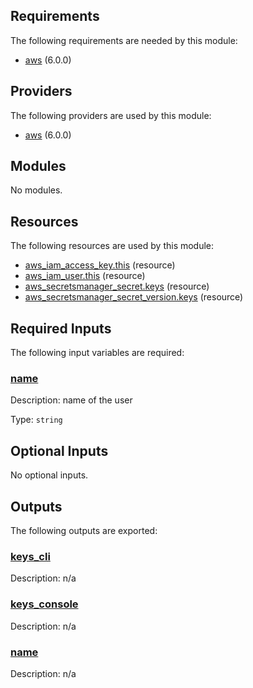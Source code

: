 ## Requirements

The following requirements are needed by this module:

- <a name="requirement_aws"></a> [aws](#requirement\_aws) (6.0.0)

## Providers

The following providers are used by this module:

- <a name="provider_aws"></a> [aws](#provider\_aws) (6.0.0)

## Modules

No modules.

## Resources

The following resources are used by this module:

- [aws_iam_access_key.this](https://registry.terraform.io/providers/hashicorp/aws/6.0.0/docs/resources/iam_access_key) (resource)
- [aws_iam_user.this](https://registry.terraform.io/providers/hashicorp/aws/6.0.0/docs/resources/iam_user) (resource)
- [aws_secretsmanager_secret.keys](https://registry.terraform.io/providers/hashicorp/aws/6.0.0/docs/resources/secretsmanager_secret) (resource)
- [aws_secretsmanager_secret_version.keys](https://registry.terraform.io/providers/hashicorp/aws/6.0.0/docs/resources/secretsmanager_secret_version) (resource)

## Required Inputs

The following input variables are required:

### <a name="input_name"></a> [name](#input\_name)

Description: name of the user

Type: `string`

## Optional Inputs

No optional inputs.

## Outputs

The following outputs are exported:

### <a name="output_keys_cli"></a> [keys\_cli](#output\_keys\_cli)

Description: n/a

### <a name="output_keys_console"></a> [keys\_console](#output\_keys\_console)

Description: n/a

### <a name="output_name"></a> [name](#output\_name)

Description: n/a
